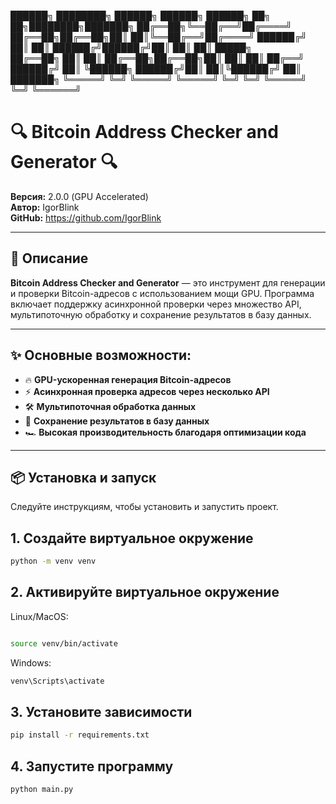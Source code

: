 

██████╗ ████████╗ ██████╗    ██████╗ ██████╗ ██╗   ██╗████████╗███████╗
██╔══██╗╚══██╔══╝██╔════╝    ██╔══██╗██╔══██╗██║   ██║╚══██╔══╝██╔════╝
██████╔╝   ██║   ██║         ██████╔╝██████╔╝██║   ██║   ██║   █████╗  
██╔══██╗   ██║   ██║         ██╔══██╗██╔══██╗██║   ██║   ██║   ██╔══╝  
██████╔╝   ██║   ╚██████╗    ██████╔╝██║  ██║╚██████╔╝   ██║   ███████╗
╚═════╝    ╚═╝    ╚═════╝    ╚═════╝ ╚═╝  ╚═╝ ╚═════╝    ╚═╝   ╚══════╝

# 🔍 Bitcoin Address Checker and Generator 🔍

**Версия:** 2.0.0 (GPU Accelerated)  
**Автор:** IgorBlink  
**GitHub:** https://github.com/IgorBlink

---

## 🚀 Описание
**Bitcoin Address Checker and Generator** — это инструмент для генерации и проверки Bitcoin-адресов с использованием мощи GPU. Программа включает поддержку асинхронной проверки через множество API, мультипоточную обработку и сохранение результатов в базу данных.  

---

## ✨ Основные возможности:
- 🔥 **GPU-ускоренная генерация Bitcoin-адресов**  
- ⚡ **Асинхронная проверка адресов через несколько API**  
- 🛠️ **Мультипоточная обработка данных**  
- 💾 **Сохранение результатов в базу данных**  
- 🏎️ **Высокая производительность благодаря оптимизации кода**  

---

## 📦 Установка и запуск
Следуйте инструкциям, чтобы установить и запустить проект.

## 1. Создайте виртуальное окружение
```bash
python -m venv venv
```
## 2. Активируйте виртуальное окружение
Linux/MacOS:
```bash

source venv/bin/activate
```
Windows:
```bash
venv\Scripts\activate
```
## 3. Установите зависимости
```bash
pip install -r requirements.txt
```
## 4. Запустите программу
```bash
python main.py
```
